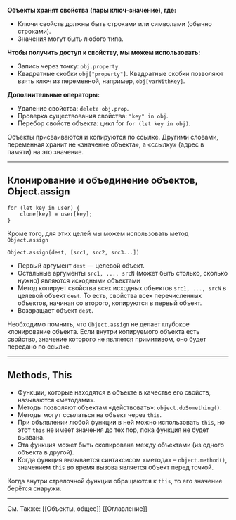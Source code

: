 **Объекты хранят свойства (пары ключ-значение), где:**
-   Ключи свойств должны быть строками или символами (обычно строками).
-   Значения могут быть любого типа.

**Чтобы получить доступ к свойству, мы можем использовать:**

-   Запись через точку: `obj.property`.
-   Квадратные скобки `obj["property"]`. Квадратные скобки позволяют взять ключ из переменной, например, `obj[varWithKey]`.

**Дополнительные операторы:**

-   Удаление свойства: `delete obj.prop`.
-   Проверка существования свойства: `"key" in obj`.
-   Перебор свойств объекта: цикл for `for (let key in obj)`.

Объекты присваиваются и копируются по ссылке. Другими словами, переменная хранит не «значение объекта», а «ссылку» (адрес в памяти) на это значение.

---
Клонирование и объединение объектов, Object.assign
---
```
for (let key in user) { 
	clone[key] = user[key];
}
```

Кроме того, для этих целей мы можем использовать метод `Object.assign`

```
Object.assign(dest, [src1, src2, src3...])
```

-   Первый аргумент `dest` — целевой объект.
-   Остальные аргументы `src1, ..., srcN` (может быть столько, сколько нужно) являются исходными объектами
-   Метод копирует свойства всех исходных объектов `src1, ..., srcN` в целевой объект `dest`. То есть, свойства всех перечисленных объектов, начиная со второго, копируются в первый объект.
-   Возвращает объект `dest`.

Необходимо помнить, что `Object.assign` не делает глубокое клонирование объекта. 
Если внутри копируемого объекта есть свойство, значение которого не является примитивом, оно будет передано по ссылке.

---
Methods, This
---
-   Функции, которые находятся в объекте в качестве его свойств, называются «методами».
-   Методы позволяют объектам «действовать»: `object.doSomething()`.
-   Методы могут ссылаться на объект через `this`.
-   При объявлении любой функции в ней можно использовать `this`, но этот `this` не имеет значения до тех пор, пока функция не будет вызвана.
-   Эта функция может быть скопирована между объектами (из одного объекта в другой).
-   Когда функция вызывается синтаксисом «метода» – `object.method()`, значением `this` во время вызова является объект перед точкой.

Когда внутри стрелочной функции обращаются к `this`, то его значение берётся снаружи.

---
См. Также:
[[Объекты, общее]]
[[Оглавление]]